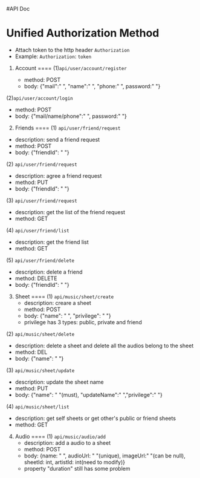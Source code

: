 #API Doc

Unified Authorization Method
===

   + Attach token to the  http header `Authorization` 
   + Example: `Authorization`: `token`

1. Account
====
(1)`api/user/account/register`

   + method: POST
   + body: {"mail":" ", "name":" ", "phone:" ", password:" "}

(2)`api/user/account/login` 

   + method: POST
   + body: {"mail/name/phone":" ", password:" "}

2.  Friends
====
(1) `api/user/friend/request`

   + description: send a friend request
   + method: POST
   + body: {"friendId": " "}

(2) `api/user/friend/request`

   + description: agree a friend request
   + method: PUT
   + body: {"friendId": " "}


(3) `api/user/friend/request`

   + description: get the list of the friend request
   + method: GET
 
(4) `api/user/friend/list`

   + description: get the friend list
   + method: GET

(5) `api/user/friend/delete`

   + description: delete a friend
   + method: DELETE
   + body:  {"friendId": " "}

   
3. Sheet
====
 (1) `api/music/sheet/create`
   + description: creare a sheet
   + method: POST
   + body:  {"name": " ", "privilege": " "}
   + privilege has 3 types: public, private and friend
   
 (2) `api/music/sheet/delete`
   + description: delete a sheet and delete all the audios belong to the sheet
   + method: DEL
   + body:  {"name": " "}
   
 (3) `api/music/sheet/update`
   + description: update the sheet name
   + method: PUT
   + body:  {"name": " "(must), "updateName":" ","privilege":" "}

 (4) `api/music/sheet/list`
   + description: get self sheets or get other's public or friend sheets
   + method: GET

4. Audio
====
 (1) `api/music/audio/add`
   + description: add a audio to a sheet
   + method: POST
   + body:  {name: " ", audioUrl: " "(unique), imageUrl:" "(can be null), sheetId: int, artistId: int(need to modify)}
   + property "duration" still has some problem
   
